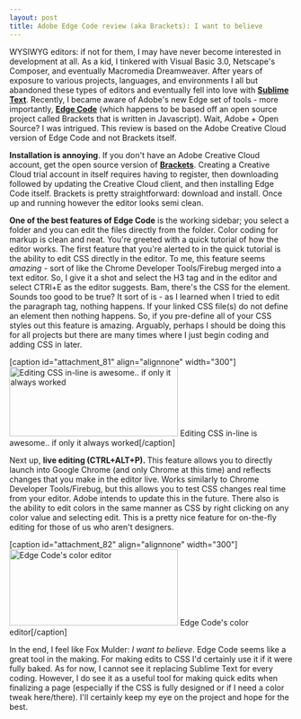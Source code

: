```yaml
---
layout: post
title: Adobe Edge Code review (aka Brackets): I want to believe
---
```


WYSIWYG editors: if not for them, I may have never become interested in development at all. As a kid, I tinkered with Visual Basic 3.0, Netscape's Composer, and eventually Macromedia Dreamweaver. After years of exposure to various projects, languages, and environments I all but abandoned these types of editors and eventually fell into love with <a href="http://www.sublimetext.com/" target="_blank"><strong>Sublime Text</strong></a>. Recently, I became aware of Adobe's new Edge set of tools - more importantly, <a href="https://creative.adobe.com/products/code?promoid=KFKML" target="_blank"><strong>Edge Code</strong></a> (which happens to be based off an open source project called Brackets that is written in Javascript). Wait, Adobe + Open Source? I was intrigued. This review is based on the Adobe Creative Cloud version of Edge Code and not Brackets itself.

<strong>Installation is annoying</strong>. If you don't have an Adobe Creative Cloud account, get the open source version of <strong><a href="http://brackets.io/" target="_blank">Brackets</a></strong>. Creating a Creative Cloud trial account in itself requires having to register, then downloading followed by updating the Creative Cloud client, and then installing Edge Code itself. Brackets is pretty straightforward: download and install. Once up and running however the editor looks semi clean.

<strong>One of the best features of Edge Code</strong> is the working sidebar; you select a folder and you can edit the files directly from the folder. Color coding for markup is clean and neat. You're greeted with a quick tutorial of how the editor works. The first feature that you're alerted to in the quick tutorial is the ability to edit CSS directly in the editor. To me, this feature seems <em>amazing</em> - sort of like the Chrome Developer Tools/Firebug merged into a text editor. So, I give it a shot and select the H3 tag and in the editor and select CTRl+E as the editor suggests. Bam, there's the CSS for the element. Sounds too good to be true? It sort of is - as I learned when I tried to edit the paragraph tag, nothing happens. If your linked CSS file(s) do not define an element then nothing happens. So, if you pre-define all of your CSS styles out this feature is amazing. Arguably, perhaps I should be doing this for all projects but there are many times where I just begin coding and adding CSS in later.

[caption id="attachment_81" align="alignnone" width="300"]<a href="http://codeforcoffee.org/wp-content/uploads/2013/07/edge_code1.png"><img class="size-medium wp-image-81" alt="Editing CSS in-line is awesome.. if only it always worked" src="http://codeforcoffee.org/wp-content/uploads/2013/07/edge_code1-300x124.png" width="300" height="124" /></a> Editing CSS in-line is awesome.. if only it always worked[/caption]

Next up, <b>live editing (CTRL+ALT+P). </b>This feature allows you to directly launch into Google Chrome (and only Chrome at this time) and reflects changes that you make in the editor live. Works similarly to Chrome Developer Tools/Firebug, but this allows you to test CSS changes real time from your editor. Adobe intends to update this in the future. There also is the ability to edit colors in the same manner as CSS by right clicking on any color value and selecting edit. This is a pretty nice feature for on-the-fly editing for those of us who aren't designers.

[caption id="attachment_82" align="alignnone" width="300"]<a href="http://codeforcoffee.org/wp-content/uploads/2013/07/edge_code2.png"><img class="size-medium wp-image-82" alt="Edge Code's color editor" src="http://codeforcoffee.org/wp-content/uploads/2013/07/edge_code2-300x136.png" width="300" height="136" /></a> Edge Code's color editor[/caption]

In the end, I feel like Fox Mulder: <em>I want to believe</em>. Edge Code seems like a great tool in the making. For making edits to CSS I'd certainly use it if it were fully baked. As for now, I cannot see it replacing Sublime Text for every coding. However, I do see it as a useful tool for making quick edits when finalizing a page (especially if the CSS is fully designed or if I need a color tweak here/there). I'll certainly keep my eye on the project and hope for the best.